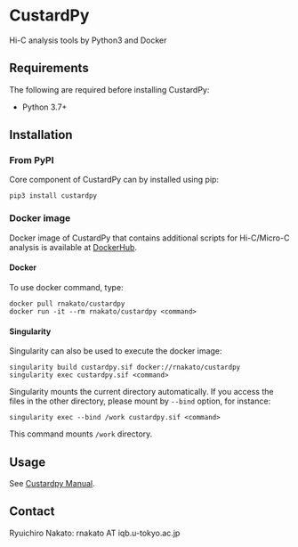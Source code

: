 # CustardPy

Hi-C analysis tools by Python3 and Docker


## Requirements

The following are required before installing CustardPy:

- Python 3.7+

## Installation

### From PyPI

Core component of CustardPy can by installed using pip:

    pip3 install custardpy

### Docker image

Docker image of CustardPy that contains additional scripts for Hi-C/Micro-C analysis is available at [DockerHub](https://hub.docker.com/repository/docker/rnakato/custardpy/general).

#### Docker 
To use docker command, type:

    docker pull rnakato/custardpy
    docker run -it --rm rnakato/custardpy <command>

#### Singularity

Singularity can also be used to execute the docker image:

    singularity build custardpy.sif docker://rnakato/custardpy
    singularity exec custardpy.sif <command>

Singularity mounts the current directory automatically. If you access the files in the other directory, please mount by `--bind` option, for instance:

    singularity exec --bind /work custardpy.sif <command>
    
This command mounts `/work` directory.

## Usage

See [Custardpy Manual](https://custardpy-juicer.readthedocs.io/en/latest/index.html).

## Contact

Ryuichiro Nakato: rnakato AT iqb.u-tokyo.ac.jp
